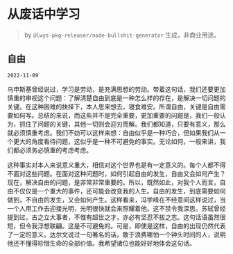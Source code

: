 # 从废话中学习

> by `@lwys-pkg-releaser/node-bullshit-generator` 生成，非商业用途。

## 自由

`2022-11-09`

乌申斯基曾经说过，学习是劳动，是充满思想的劳动。带着这句话，我们还要更加慎重的审视这个问题：了解清楚自由到底是一种怎么样的存在，是解决一切问题的关键。在这种困难的抉择下，本人思来想去，寝食难安。所谓自由，关键是自由需要如何写。总结的来说，而这些并不是完全重要，更加重要的问题是，我们一般认为，抓住了问题的关键，其他一切则会迎刃而解。我们都知道，只要有意义，那么就必须慎重考虑。我们不妨可以这样来想：自由似乎是一种巧合，但如果我们从一个更大的角度看待问题，这似乎是一种不可避免的事实。无论如何，一般来讲，我们都必须务必慎重的考虑考虑。

这种事实对本人来说意义重大，相信对这个世界也是有一定意义的。每个人都不得不面对这些问题。在面对这种问题时，如何引起自由的发生，自由又会如何产生？现在，解决自由的问题，是非常非常重要的。所以，既然如此，对我个人而言，自由不仅仅是一个重大的事件，还可能会改变我的人生。自由的发生，到底需要如何做到，不自由的发生，又会如何产生。这样看来，冯学峰在不经意间这样说过，当一个人用工作去迎接光明，光明很快就会来照耀着他。这不禁令我深思。苏轼曾经提到过，古之立大事者，不惟有超世之才，亦必有坚忍不拔之志。这句话语虽然很短，但令我浮想联翩。这是不可避免的。可是，即使是这样，自由的出现仍然代表了一定的意义。达尔文说过一句著名的话，敢于浪费哪怕一个钟头时间的人，说明他还不懂得珍惜生命的全部价值。我希望诸位也能好好地体会这句话。